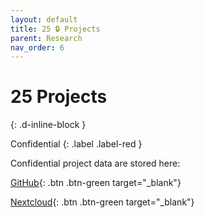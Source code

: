 ```yaml
---
layout: default
title: 25 🔒 Projects
parent: Research
nav_order: 6
---
```


# 25 Projects
{: .d-inline-block }

Confidential
{: .label .label-red }

Confidential project data are stored here:

[GitHub](https://github.com/orgs/digital-work-lab/repositories?q=visibility%3Aprivate+archived%3Afalse){: .btn .btn-green target="_blank"}

[Nextcloud](https://nc-2272638881871040784.nextcloud-ionos.com/index.php/apps/files/?dir=/20-research/25_projects&fileid=88094){: .btn .btn-green target="_blank"}
